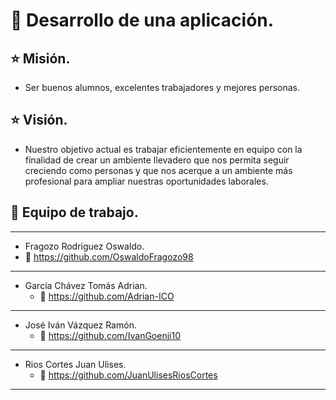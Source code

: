 # &#x1F4F1; Desarrollo de una aplicación.

## &#x2B50; Misión.

<div class=text-justify>

- Ser buenos alumnos, excelentes trabajadores y mejores personas.

<div>

## &#x2B50; Visión.

<div class=text-justify>

- Nuestro objetivo actual es trabajar eficientemente en equipo con la finalidad de crear un ambiente llevadero que nos permita seguir creciendo como personas y que nos acerque a un ambiente más profesional para ampliar nuestras oportunidades laborales.
<div>

## &#x1F529; Equipo de trabajo.
---
-  Fragozo Rodriguez Oswaldo.
  - &#x1F4BC; https://github.com/OswaldoFragozo98
---

- García Chávez Tomás Adrian.
  - &#x1F4BC; https://github.com/Adrian-ICO
---

- José Iván Vázquez Ramón.
  - &#x1F4BC; https://github.com/IvanGoenji10
---

- Rios Cortes Juan Ulises.
  - &#x1F4BC; https://github.com/JuanUlisesRiosCortes
---
